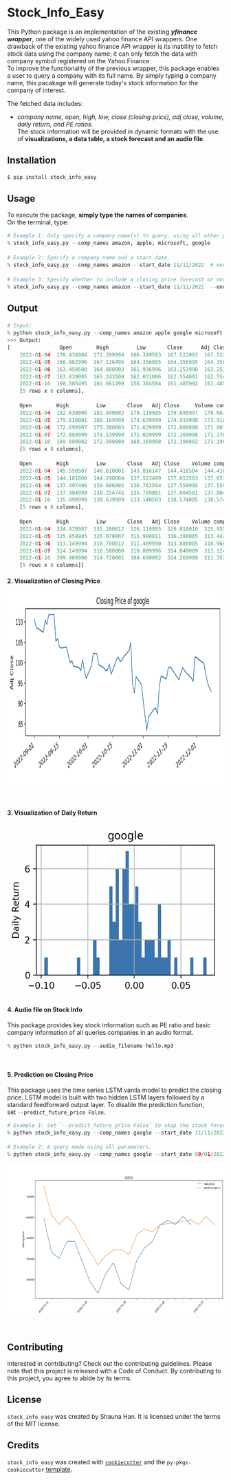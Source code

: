 # Stock_Info_Easy

This Python package is an implementation of the existing  __*yfinance wrapper*__, one of the  widely used yahoo finance API wrappers.
One drawback of the existing yahoo finance API wrapper is its inability to fetch stock data using the company name; it can only fetch the data with company symbol registered on the Yahoo Finance. <br>
To improve the functionality of the previous wrapper, this package enables a user to query a company with its full name.
By simply typing a company name, this pacakage will generate today's stock information for the company of interest. 

The fetched data includes: <br>
* _company name, open, high, low, close (closing price), adj close, volume, daily return, and PE ratios._ <br>
The stock information will be provided in dynamic formats with the use of __visualizations, a data table, a stock forecast and an audio file__. 

## Installation

```bash
$ pip install stock_info_easy
```


## Usage
To execute the package, __simply type the names of companies__. <br> 
On the terminal, type:  
```python
# Example 1: Only specify a company name(s) to query, using all other parameters as default.
% stock_info_easy.py --comp_names amazon, apple, microsoft, google 

# Example 2: Specify a company name and a start date. 
% stock_info_easy.py --comp_names amazon --start_date 11/11/2022  # end_date is today's date by default.

# Example 3: Specify whether to include a closing price forecast or not.
% stock_info_easy.py --comp_names amazon --start_date 11/11/2022  --end_date 12/12/2022 --predict_future_price True
```
## Output
####

```python
# Input: 
% python stock_info_easy.py --comp_names amazon apple google microsoft --start_date 2022-01-04 --end_date 2022-01-10
>>> Output: 
[                Open        High         Low       Close      Adj Close    Volume     company_name     company_fullname
    2022-01-04  170.438004  171.399994  166.349503  167.522003  167.522003  70726000       amazon           AMAZON
    2022-01-05  166.882996  167.126495  164.356995  164.356995  164.356995  64302000       amazon           AMAZON
    2022-01-06  163.450500  164.800003  161.936996  163.253998  163.253998  51958000       amazon           AMAZON
    2022-01-07  163.839005  165.243500  162.031006  162.554001  162.554001  46606000       amazon           AMAZON
    2022-01-10  160.585495  161.661499  156.304504  161.485992  161.485992  87798000       amazon           AMAZON
    [5 rows x 8 columns],
    
    Open        High         Low       Close   Adj Close     Volume company_name company_fullname
    2022-01-04  182.630005  182.940002  179.119995  179.699997  178.663086   99310400        apple            APPLE
    2022-01-05  179.610001  180.169998  174.639999  174.919998  173.910645   94537600        apple            APPLE
    2022-01-06  172.699997  175.300003  171.639999  172.000000  171.007523   96904000        apple            APPLE
    2022-01-07  172.889999  174.139999  171.029999  172.169998  171.176529   86709100        apple            APPLE
    2022-01-10  169.080002  172.500000  168.169998  172.190002  171.196426  106765600        apple            APPLE
    [5 rows x 8 columns], 
    
    Open        High         Low       Close   Adj Close    Volume company_name company_fullname
    2022-01-04  145.550507  146.610001  143.816147  144.416504  144.416504  22928000       google           GOOGLE
    2022-01-05  144.181000  144.298004  137.523499  137.653503  137.653503  49642000       google           GOOGLE
    2022-01-06  137.497498  139.686005  136.763504  137.550995  137.550995  29050000       google           GOOGLE
    2022-01-07  137.904999  138.254745  135.789001  137.004501  137.004501  19408000       google           GOOGLE
    2022-01-10  135.098999  138.639999  133.140503  138.574005  138.574005  34096000       google           GOOGLE
    [5 rows x 8 columns],
    
    Open        High         Low       Close   Adj Close    Volume company_name company_fullname
    2022-01-04  334.829987  335.200012  326.119995  329.010010  325.955750  32674300    microsoft        MICROSOFT
    2022-01-05  325.859985  326.070007  315.980011  316.380005  313.442993  40054300    microsoft        MICROSOFT
    2022-01-06  313.149994  318.700012  311.489990  313.880005  310.966187  39646100    microsoft        MICROSOFT
    2022-01-07  314.149994  316.500000  310.089996  314.040009  311.124725  32720000    microsoft        MICROSOFT
    2022-01-10  309.489990  314.720001  304.690002  314.269989  311.352570  44289500    microsoft        MICROSOFT
    [5 rows x 8 columns]]

```
#### 2. Visualization of Closing Price
<p align="center">
<img src="https://github.com/shaunahan/Stock_Info_Easy/blob/main/img/closing_price.png" width="950" height="450"/>
</p>
<br>

#### 3. Visualization of Daily Return
<p align="center">
<img src="https://github.com/shaunahan/Stock_Info_Easy/blob/main/img/daily_return.png" width="700" height="400" />
</p>

#### 4. Audio file on Stock Info
This package provides key stock information such as PE ratio and basic company information of all queries companies in an audio format. 
```python
% python stock_info_easy.py --audio_filename hello.mp3
```
<br>

#### 5. Prediction on Closing Price
This package uses the time series LSTM vanila model to predict the closing price. 
LSTM model is built with two hidden LSTM layers followed by a standard feedforward output layer. 
To disable the prediction function, <br>
set `--predict_future_price False`.

```python
# Example 1: Set `--predict_future_price False` to skip the stock forecasting step. 
% python stock_info_easy.py --comp_names google --start_date 11/11/2022  --end_date 12/12/2022 --predict_future_price False

# Example 2: A query made using all parameters.
% python stock_info_easy.py --comp_names google --start_date 09/01/2022 -end_date 12/10/2022 --window_size 15 --prediction_window_size 3 --predict_future_price True --audio_filename hello.mp3
```
<p align="center">
<img src="https://github.com/shaunahan/Stock_Info_Easy/blob/main/img/closing_price_forecast.png", width="850" height="350" />
</p>
<br>


## Contributing

Interested in contributing? Check out the contributing guidelines. Please note that this project is released with a Code of Conduct. By contributing to this project, you agree to abide by its terms.

## License

`stock_info_easy` was created by Shauna Han. It is licensed under the terms of the MIT license.

## Credits

`stock_info_easy` was created with [`cookiecutter`](https://cookiecutter.readthedocs.io/en/latest/) and the `py-pkgs-cookiecutter` [template](https://github.com/py-pkgs/py-pkgs-cookiecutter).
